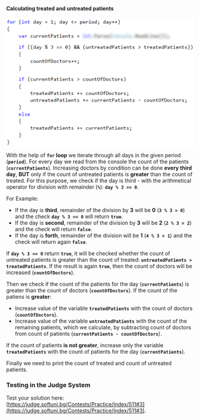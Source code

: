 #### Calculating treated and untreated patients

![](/assets/chapter-5-2-images/04.Hospital-02.png)

With the help of **`for` loop** we iterate through all days in the given period (**`period`**). For every day we read from the console the count of the patients (**`currentPatients`**). Increasing doctors by condition can be done **every third day**, **BUT** only if the count of untreated patients is **greater** than the count of treated. For this purpose, we check if the day is third - with the arithmetical operator for division with remainder (**`%`**): **`day % 3 == 0`**.

For Example:
 * If the day is **third**, remainder of the division by **3** will be **0** (**`3 % 3 = 0`**) and the check **`day % 3 == 0`** will return **`true`**.
 * If the day is **second**, remainder of the division by **3** will be **2** (**`2 % 3 = 2`**) and the check will return **`false`**.
 * If the day is **forth**, remainder of the division will be **1** (**`4 % 3 = 1`**) and the check will return again **`false`**.

If **`day % 3 == 0`** return **`true`**, it will be checked whether the count of untreated patients is greater than the count of treated: **`untreatedPatients > treatedPatients`**. If the result is again **`true`**, then the count of doctors will be increased (**`countOfDoctors`**).

Then we check if the count of the patients for the day (**`currentPatients`**) is greater than the count of doctors (**`countOfDoctors`**). If the count of the patiens is **greater**:
 - Increase value of the variable **`treatedPatients`** with the count of doctors (**`countOfDoctors`**).
 - Increase value of the variable **`untreatеdPatients`** with the count of the remaining patients, which we calculate, by subtracting count of  doctors from count of patients (**`currentPatients - countOfDoctors`**).
 
If the count of patients **is not greater**, increase only the variable **`treatedPatients`** with the count of patients for the day (**`currentPatients`**).

Finally we need to print the count of treated and count of untreated patients.

### Testing in the Judge System

Test your solution here: [https://judge.softuni.bg/Contests/Practice/Index/511#3](https://judge.softuni.bg/Contests/Practice/Index/511#3).
